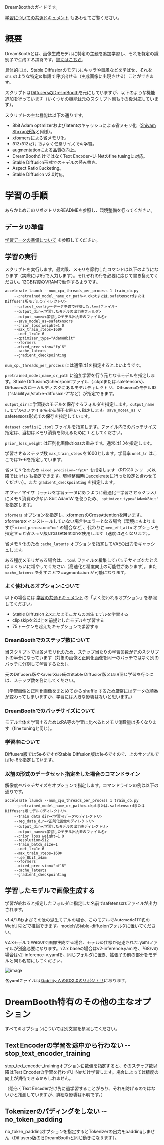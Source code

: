 DreamBoothのガイドです。

[学習についての共通ドキュメント](./train_README-ja.md) もあわせてご覧ください。

# 概要

DreamBoothとは、画像生成モデルに特定の主題を追加学習し、それを特定の識別子で生成する技術です。[論文はこちら](https://arxiv.org/abs/2208.12242)。

具体的には、Stable Diffusionのモデルにキャラや画風などを学ばせ、それを `shs` のような特定の単語で呼び出せる（生成画像に出現させる）ことができます。

スクリプトは[DiffusersのDreamBooth](https://github.com/huggingface/diffusers/tree/main/examples/dreambooth)を元にしていますが、以下のような機能追加を行っています（いくつかの機能は元のスクリプト側もその後対応しています）。

スクリプトの主な機能は以下の通りです。

- 8bit Adam optimizerおよびlatentのキャッシュによる省メモリ化（[Shivam Shrirao氏版](https://github.com/ShivamShrirao/diffusers/tree/main/examples/dreambooth)と同様）。
- xformersによる省メモリ化。
- 512x512だけではなく任意サイズでの学習。
- augmentationによる品質の向上。
- DreamBoothだけではなくText Encoder+U-Netのfine tuningに対応。
- Stable Diffusion形式でのモデルの読み書き。
- Aspect Ratio Bucketing。
- Stable Diffusion v2.0対応。

# 学習の手順

あらかじめこのリポジトリのREADMEを参照し、環境整備を行ってください。

## データの準備

[学習データの準備について](./train_README-ja.md) を参照してください。

## 学習の実行

スクリプトを実行します。最大限、メモリを節約したコマンドは以下のようになります（実際には1行で入力します）。それぞれの行を必要に応じて書き換えてください。12GB程度のVRAMで動作するようです。

```
accelerate launch --num_cpu_threads_per_process 1 train_db.py 
    --pretrained_model_name_or_path=<.ckptまたは.safetensordまたはDiffusers版モデルのディレクトリ> 
    --dataset_config=<データ準備で作成した.tomlファイル> 
    --output_dir=<学習したモデルの出力先フォルダ>  
    --output_name=<学習したモデル出力時のファイル名> 
    --save_model_as=safetensors 
    --prior_loss_weight=1.0 
    --max_train_steps=1600 
    --unet_lr=1e-6
    --optimizer_type="AdamW8bit" 
    --xformers 
    --mixed_precision="fp16" 
    --cache_latents 
    --gradient_checkpointing
```

`num_cpu_threads_per_process` には通常は1を指定するとよいようです。

`pretrained_model_name_or_path` に追加学習を行う元となるモデルを指定します。Stable Diffusionのcheckpointファイル（.ckptまたは.safetensors）、Diffusersのローカルディスクにあるモデルディレクトリ、DiffusersのモデルID（"stabilityai/stable-diffusion-2"など）が指定できます。

`output_dir` に学習後のモデルを保存するフォルダを指定します。`output_name` にモデルのファイル名を拡張子を除いて指定します。`save_model_as` でsafetensors形式での保存を指定しています。

`dataset_config` に `.toml` ファイルを指定します。ファイル内でのバッチサイズ指定は、当初はメモリ消費を抑えるために `1` としてください。

`prior_loss_weight` は正則化画像のlossの重みです。通常は1.0を指定します。

学習させるステップ数 `max_train_steps` を1600とします。学習率 `unet_lr` はここでは1e-6を指定しています。

省メモリ化のため `mixed_precision="fp16"` を指定します（RTX30 シリーズ以降では `bf16` も指定できます。環境整備時にaccelerateに行った設定と合わせてください）。また `gradient_checkpointing` を指定します。

オプティマイザ（モデルを学習データにあうように最適化＝学習させるクラス）にメモリ消費の少ない 8bit AdamW を使うため、 `optimizer_type="AdamW8bit"` を指定します。

`xformers` オプションを指定し、xformersのCrossAttentionを用います。xformersをインストールしていない場合やエラーとなる場合（環境にもよりますが `mixed_precision="no"` の場合など）、代わりに `mem_eff_attn` オプションを指定すると省メモリ版CrossAttentionを使用します（速度は遅くなります）。

省メモリ化のため `cache_latents` オプションを指定してVAEの出力をキャッシュします。

ある程度メモリがある場合は、`.toml` ファイルを編集してバッチサイズをたとえば `4` くらいに増やしてください（高速化と精度向上の可能性があります）。また `cache_latents` を外すことで augmentation が可能になります。

### よく使われるオプションについて

以下の場合には [学習の共通ドキュメント](./train_README-ja.md) の「よく使われるオプション」を参照してください。

- Stable Diffusion 2.xまたはそこからの派生モデルを学習する
- clip skipを2以上を前提としたモデルを学習する
- 75トークンを超えたキャプションで学習する

### DreamBoothでのステップ数について

当スクリプトでは省メモリ化のため、ステップ当たりの学習回数が元のスクリプトの半分になっています（対象の画像と正則化画像を同一のバッチではなく別のバッチに分割して学習するため）。

元のDiffusers版やXavierXiao氏のStable Diffusion版とほぼ同じ学習を行うには、ステップ数を倍にしてください。

（学習画像と正則化画像をまとめてから shuffle するため厳密にはデータの順番が変わってしまいますが、学習には大きな影響はないと思います。）

### DreamBoothでのバッチサイズについて

モデル全体を学習するためLoRA等の学習に比べるとメモリ消費量は多くなります（fine tuningと同じ）。

### 学習率について

Diffusers版では5e-6ですがStable Diffusion版は1e-6ですので、上のサンプルでは1e-6を指定しています。

### 以前の形式のデータセット指定をした場合のコマンドライン

解像度やバッチサイズをオプションで指定します。コマンドラインの例は以下の通りです。

```
accelerate launch --num_cpu_threads_per_process 1 train_db.py 
    --pretrained_model_name_or_path=<.ckptまたは.safetensordまたはDiffusers版モデルのディレクトリ> 
    --train_data_dir=<学習用データのディレクトリ> 
    --reg_data_dir=<正則化画像のディレクトリ> 
    --output_dir=<学習したモデルの出力先ディレクトリ> 
    --output_name=<学習したモデル出力時のファイル名> 
    --prior_loss_weight=1.0 
    --resolution=512 
    --train_batch_size=1 
    --unet_lr=1e-6
    --max_train_steps=1600 
    --use_8bit_adam 
    --xformers 
    --mixed_precision="bf16" 
    --cache_latents
    --gradient_checkpointing
```

## 学習したモデルで画像生成する

学習が終わると指定したフォルダに指定した名前でsafetensorsファイルが出力されます。

v1.4/1.5およびその他の派生モデルの場合、このモデルでAutomatic1111氏のWebUIなどで推論できます。models\Stable-diffusionフォルダに置いてください。

v2.xモデルでWebUIで画像生成する場合、モデルの仕様が記述された.yamlファイルが別途必要になります。v2.x baseの場合はv2-inference.yamlを、768/vの場合はv2-inference-v.yamlを、同じフォルダに置き、拡張子の前の部分をモデルと同じ名前にしてください。

![image](https://user-images.githubusercontent.com/52813779/210776915-061d79c3-6582-42c2-8884-8b91d2f07313.png)

各yamlファイルは[Stability AIのSD2.0のリポジトリ](https://github.com/Stability-AI/stablediffusion/tree/main/configs/stable-diffusion)にあります。

# DreamBooth特有のその他の主なオプション

すべてのオプションについては別文書を参照してください。

## Text Encoderの学習を途中から行わない --stop_text_encoder_training

stop_text_encoder_trainingオプションに数値を指定すると、そのステップ数以降はText Encoderの学習を行わずU-Netだけ学習します。場合によっては精度の向上が期待できるかもしれません。

（恐らくText Encoderだけ先に過学習することがあり、それを防げるのではないかと推測していますが、詳細な影響は不明です。）

## Tokenizerのパディングをしない --no_token_padding
no_token_paddingオプションを指定するとTokenizerの出力をpaddingしません（Diffusers版の旧DreamBoothと同じ動きになります）。


<!-- 
bucketing（後述）を利用しかつaugmentation（後述）を使う場合の例は以下のようになります。

```
accelerate launch --num_cpu_threads_per_process 8 train_db.py 
    --pretrained_model_name_or_path=<.ckptまたは.safetensordまたはDiffusers版モデルのディレクトリ> 
    --train_data_dir=<学習用データのディレクトリ> 
    --reg_data_dir=<正則化画像のディレクトリ> 
    --output_dir=<学習したモデルの出力先ディレクトリ> 
    --resolution=768,512 
    --train_batch_size=20 --unet_lr=5e-6 --max_train_steps=800
    --use_8bit_adam --xformers --mixed_precision="bf16" 
    --save_every_n_epochs=1 --save_state --save_precision="bf16" 
    --logging_dir=logs 
    --enable_bucket --min_bucket_reso=384 --max_bucket_reso=1280 
    --color_aug --flip_aug --gradient_checkpointing --seed 42
```


-->
